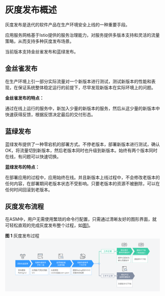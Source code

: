 # 灰度发布概述<a name="asm_01_0008"></a>

灰度发布是迭代的软件产品在生产环境安全上线的一种重要手段。

应用服务网格基于Istio提供的服务治理能力，对服务提供多版本支持和灵活的流量策略，从而支持多种灰度发布场景。

当前版本支持金丝雀发布和蓝绿发布。

## 金丝雀发布<a name="section18766329162914"></a>

在生产环境上引一部分实际流量对一个新版本进行测试，测试新版本的性能和表现，在保证系统整体稳定运行的前提下，尽早发现新版本在实际环境上的问题。

**金丝雀发布的特点：**

通过在线上运行的服务中，新加入少量的新版本的服务，然后从这少量的新版本中快速获得反馈，根据反馈决定最后的交付形态。

## 蓝绿发布<a name="section1192552994318"></a>

蓝绿发布提供了一种零宕机的部署方式。不停老版本，部署新版本进行测试，确认OK，将流量切到新版本，然后老版本同时也升级到新版本。始终有两个版本同时在线，有问题可以快速切换。

**蓝绿发布的特点：**

在部署应用的过程中，应用始终在线。并且新版本上线过程中，不会修改老版本的任何内容，在部署期间老版本状态不受影响。只要老版本的资源不被删除，可以在任何时间回滚到老版本。

## 灰度发布流程<a name="section13372152452519"></a>

在ASM中，用户无需使用繁琐的命令行配置，只需通过清晰友好的图形界面，就可轻松直观的完成灰度发布整个过程，如[图1](#fig17542677129)。

**图 1**  灰度发布过程<a name="fig17542677129"></a>  
![](figures/灰度发布过程.png "灰度发布过程")

